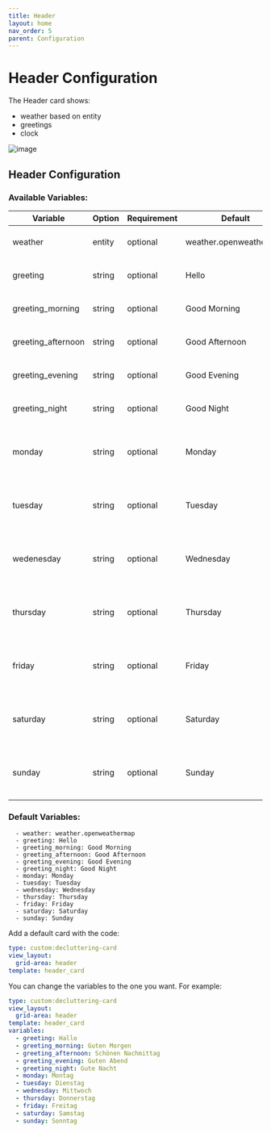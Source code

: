 ```yaml
---
title: Header
layout: home
nav_order: 5
parent: Configuration
---
```


# Header Configuration

The Header card shows:
- weather based on entity
- greetings
- clock

![image](https://github.com/xBourner/auto-dash/assets/64064679/38c8af10-f367-44ec-a832-6816f76ee9b6)


## Header Configuration

### Available Variables:

| Variable | Option | Requirement | Default | Description |
| ------------- | ------------- | ------------- | ------------- | ------------- |
| weather | entity | optional | weather.openweathermap | Define your Weather Entity |
| greeting| string | optional | Hello | Define your default Greeting |
| greeting_morning | string | optional | Good Morning | Define your Greeting for the morning |
| greeting_afternoon | string | optional | Good Afternoon | Define your Greeting for the afternoon |
| greeting_evening | string | optional | Good Evening | Define your Greeting for the evening |
| greeting_night | string | optional | Good Night | Define your Greeting for the night |
| monday | string | optional | Monday | Define the wording for "Monday" in your language |
| tuesday | string | optional | Tuesday | Define the wording for "Tuesday" in your language |
| wedenesday | string | optional | Wednesday | Define the wording for "Wednesday" in your language |
| thursday | string | optional | Thursday | Define the wording for "Thursday" in your language |
| friday | string | optional | Friday | Define the wording for "Friday" in your language |
| saturday | string | optional | Saturday | Define the wording for "Saturday" in your language |
| sunday | string | optional | Sunday | Define the wording for "Sunday" in your language |



### Default Variables:

      - weather: weather.openweathermap
      - greeting: Hello
      - greeting_morning: Good Morning
      - greeting_afternoon: Good Afternoon
      - greeting_evening: Good Evening
      - greeting_night: Good Night
      - monday: Monday
      - tuesday: Tuesday
      - wednesday: Wednesday
      - thursday: Thursday
      - friday: Friday
      - saturday: Saturday
      - sunday: Sunday

Add a default card with the code:

```yaml
type: custom:decluttering-card
view_layout:
  grid-area: header
template: header_card
```

You can change the variables to the one you want. 
For example:

```yaml
type: custom:decluttering-card
view_layout:
  grid-area: header
template: header_card
variables:
  - greeting: Hallo
  - greeting_morning: Guten Morgen
  - greeting_afternoon: Schönen Nachmittag
  - greeting_evening: Guten Abend
  - greeting_night: Gute Nacht
  - monday: Montag
  - tuesday: Dienstag
  - wednesday: Mittwoch
  - thursday: Donnerstag
  - friday: Freitag
  - saturday: Samstag
  - sunday: Sonntag
```
